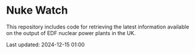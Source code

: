 # Nuke Watch

This repository includes code for retrieving the latest information available on the output of EDF nuclear power plants in the UK.

Last updated: 2024-12-15 01:00